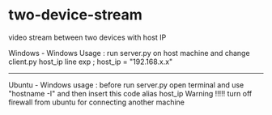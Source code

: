 # two-device-stream
video stream between two devices with host IP

Windows - Windows Usage : 
run server.py on host machine and change client.py host_ip line 
exp ; host_ip = "192.168.x.x"

-----------------------------------
Ubuntu - Windows usage : 
before run server.py open terminal and use "hostname -I" and then insert this code alias host_ip
Warning !!!!!
turn off firewall from ubuntu for connecting another machine


